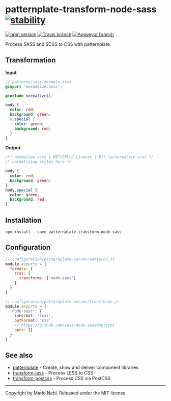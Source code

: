 # patternplate-transform-node-sass [![stability][0]][1]

[![npm version][2]][3] [![Travis branch][4]][5] [![Appveyor branch][6]][7]


Process SASS and SCSS to CSS with patternplate.

## Transformation

**Input**

```scss
// patterns/sass-example.scss
@import 'normalize.scss';

@include normalize();

body {
  color: red;
  background: green;
  &.special {
    color: green;
    background: red;
  }
}
```

**Output**

```css
/*! normalize-scss | MIT/GPLv2 License | bit.ly/normalize-scss */
/* normalizing styles here */

body {
  color: red;
  background: green;
}
body.special {
  color: green;
  background: red;
}
```

## Installation

```
npm install --save patternplate-transform-node-sass
```

## Configuration

```js
// configuration/patternplate-server/patterns.js
module.exports = {
  formats: {
    scss: {
      transforms: ['node-sass']
    }
  }
}

// configuration/patternplate-server/transforms.js
module.exports = {
  'node-sass': {
    inFormat: 'scss',
    outFormat: 'css',
    // https://github.com/sass/node-sass#options
    opts: {}
  }
}
```

## See also

* [patternplate](https://github.com/sinnerschrader/patternplate) - Create, show and deliver component libraries
* [transform-less](https://github.com/sinnerschrader/patternplate-transform-less) - Process LESS to CSS
* [transform-postcss](https://github.com/sinnerschrader/patternplate-transform-postcss) - Process CSS via PostCSS

---
Copyright by Mario Nebl. Released under the MIT license.

[0]: https://img.shields.io/badge/stability-experimental-orange.svg?style=flat-square
[1]: https://nodejs.org/api/documentation.html#documentation_stability_index
[2]: https://img.shields.io/npm/v/patternplate-transform-node-sass.svg?style=flat-square
[3]: https://npmjs.org/package/patternplate-transform-node-sass
[4]: https://img.shields.io/travis/marionebl/patternplate-transform-node-sass/master.svg?style=flat-square
[5]: https://travis-ci.org/marionebl/patternplate-transform-node-sass
[6]: https://img.shields.io/appveyor/ci/marionebl/patternplate-transform-node-sass/master.svg?style=flat-square
[7]: https://ci.appveyor.com/project/marionebl/patternplate-transform-node-sass
